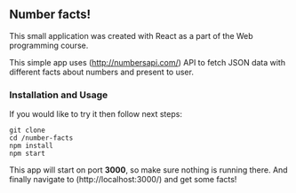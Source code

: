 ## Number facts!
This small application was created with React as a part of the Web programming course.

This simple app uses (http://numbersapi.com/) API to fetch JSON data with different facts about numbers 
and present to user.

### Installation and Usage
If you would like to try it then follow next steps:

```
git clone
cd /number-facts
npm install 
npm start
```

This app will start on port **3000**, so make sure nothing is running there.
And finally navigate to (http://localhost:3000/) and get some facts!